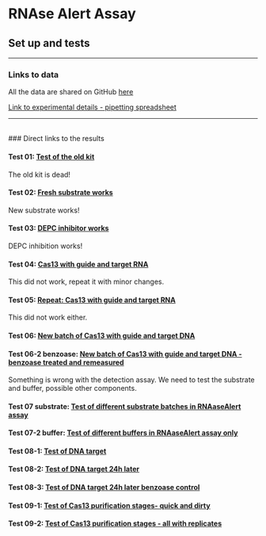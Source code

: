 <head>

<link rel="stylesheet" href="https://stackpath.bootstrapcdn.com/bootstrap/4.3.1/css/bootstrap.min.css" integrity="sha384-ggOyR0iXCbMQv3Xipma34MD+dH/1fQ784/j6cY/iJTQUOhcWr7x9JvoRxT2MZw1T" crossorigin="anonymous">

<link rel="stylesheet" type="text/css" href="my_css.css">
</head>
<body>
<div id = "container">

# RNAse Alert Assay
## Set up and tests
---

### Links to data
All the data are shared on GitHub [here](https://github.com/Sjan1/RNAseAlert)

[Link to experimental details - pipetting spreadsheet](https://github.com/Sjan1/RNAseAlert/tree/master/data)

---
<br/>
### Direct links to the results

#### Test 01: [Test of the old kit](http://htmlpreview.github.io/?https://github.com/Sjan1/RNAseAlert/blob/master/S01_test01.html) 
The old kit is dead!
#### Test 02: [Fresh substrate works](http://htmlpreview.github.io/?https://github.com/Sjan1/RNAseAlert/blob/master/S01_test02.html)
New substrate works!
#### Test 03: [DEPC inhibitor works](http://htmlpreview.github.io/?https://github.com/Sjan1/RNAseAlert/blob/master/S01_test03.html)
DEPC inhibition works!
#### Test 04: [Cas13 with guide and target RNA](http://htmlpreview.github.io/?https://github.com/Sjan1/RNAseAlert/blob/master/S01_test04.html)
This did not work, repeat it with minor changes.
#### Test 05: [Repeat: Cas13 with guide and target RNA](http://htmlpreview.github.io/?https://github.com/Sjan1/RNAseAlert/blob/master/S01_test05_RNA.html)
This did not work either.
#### Test 06: [New batch of Cas13 with guide and target DNA](http://htmlpreview.github.io/?https://github.com/Sjan1/RNAseAlert/blob/master/S01_test06_DNA.html)
#### Test 06-2 benzoase: [New batch of Cas13 with guide and target DNA - benzoase treated and remeasured](http://htmlpreview.github.io/?https://github.com/Sjan1/RNAseAlert/blob/master/S01_test06_DNA_Benz.html)
Something is wrong with the detection assay. We need to test the substrate and buffer, possible other components.
#### Test 07 substrate: [Test of different substrate batches in RNAaseAlert assay](http://htmlpreview.github.io/?https://github.com/Sjan1/RNAseAlert/blob/master/S01_test07_Substrate.html)
#### Test 07-2 buffer: [Test of different buffers in RNAaseAlert assay only](http://htmlpreview.github.io/?https://github.com/Sjan1/RNAseAlert/blob/master/S01_test07-2_Buffer.html)
#### Test 08-1: [Test of DNA target](http://htmlpreview.github.io/?https://github.com/Sjan1/RNAseAlert/blob/master/S01_test08_DNA.html)
#### Test 08-2: [Test of DNA target 24h later](http://htmlpreview.github.io/?https://github.com/Sjan1/RNAseAlert/blob/master/S01_test08_DNA.html)
#### Test 08-3: [Test of DNA target 24h later benzoase control](http://htmlpreview.github.io/?https://github.com/Sjan1/RNAseAlert/blob/master/S01_test08_DNA.html)
#### Test 09-1: [Test of Cas13 purification stages-  quick and dirty](http://htmlpreview.github.io/?https://github.com/Sjan1/RNAseAlert/blob/master/S01_test09_Cas13_initial.html)
#### Test 09-2: [Test of Cas13 purification stages - all with replicates](http://htmlpreview.github.io/?https://github.com/Sjan1/RNAseAlert/blob/master/S01_test09-2_Cas13_all.html)


<br/><br/>


</div>
</body>